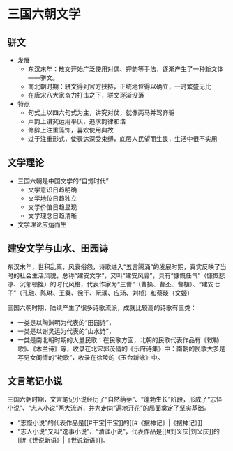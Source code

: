 # 三国六朝文学
## 骈文

- 发展
	- 东汉末年：散文开始广泛使用对偶、押韵等手法，逐渐产生了一种新文体——骈文。
	- 南北朝时期：骈文得到官方扶持，正统地位得以确立，一时繁盛无比
	- 在唐宋八大家奋力打击之下，骈文逐渐没落
- 特点
	- 句式上以四六句式为主，讲究对仗，就像两马并驾齐驱
	- 声韵上讲究运用平仄，追求韵律和谐
	- 修辞上注重藻饰，喜欢使用典故
	- 过于注重形式，使表达深受束缚，底层人民望而生畏，生活中很不实用








## 文学理论

- 三国六朝是中国文学的“自觉时代”
	- 文学意识日趋明确
	- 文学地位日趋独立
	- 文学价值日趋显现
	- 文学理念日趋清晰
- 文学理论应运而生




## 建安文学与山水、田园诗

东汉末年，世积乱离，风衰俗怨，诗歌进入“五言腾涌”的发展时期，真实反映了当时的社会生活风貌，总称“建安文学”，又叫“建安风骨”，具有“慷慨任气”（慷慨悲凉、沉郁顿挫）的时代风格，代表作家为“三曹”（曹操、曹丕、曹植）、“建安七子”（孔融、陈琳、王粲、徐干、阮瑀、应玚、刘桢）和蔡琰（文姬）

三国六朝时期，陆续产生了很多诗歌流派，成就比较高的诗歌有三类：
- 一类是以陶渊明为代表的“田园诗”，
- 一类是以谢灵运为代表的“山水诗”，
- 一类是南北朝时期的大量民歌：在民歌方面，北朝的民歌代表作品有《敕勒歌》、《木兰诗》等，收录在北宋郭茂倩的《乐府诗集》中：南朝的民歌大多是写男女闺情的“艳歌”，收录在徐陵的《玉台新咏》中。






















## 文言笔记小说

三国六朝时期，文言笔记小说经历了“自然萌芽”、“蓬勃生长”阶段，形成了“志怪小说”、“志人小说”两大流派，并为走向“遍地开花”的局面奠定了坚实基础。
- “志怪小说”的代表作品是[[#干宝|干宝]]的[[#《搜神记》|《搜神记》]]
- “志人小说”又叫“逸事小说”、“清谈小说”，代表作品是[[#刘义庆|刘义庆]]的[[#《世说新语》|《世说新语》]]。










